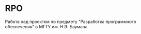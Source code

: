# RPO
Работа над проектом по предмету "Разработка программного обеспечения" в МГТУ им. Н.Э. Баумана
